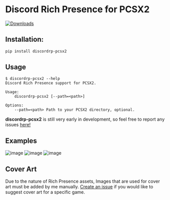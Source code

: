 # Discord Rich Presence for PCSX2
[![Downloads](https://pepy.tech/badge/discordrp-pcsx2)](https://pepy.tech/project/discordrp-pcsx2)
## Installation: 
```bash
pip install discordrp-pcsx2
```

## Usage
```
$ discordrp-pcsx2 --help
Discord Rich Presence support for PCSX2.

Usage:
    discordrp-pcsx2 [--path=<path>]

Options:
    --path=<path> Path to your PCSX2 directory, optional.
```

**discordrp-pcsx2** is still very early in development, so feel free to report any issues [here!](https://github.com/AnonGuy/discordrp-pcsx2/issues/new)

## Examples
![image](https://i.imgur.com/clvQA9q.png)
![image](https://i.imgur.com/56GT4VC.png)
![image](https://i.imgur.com/NP10O3o.png)

## Cover Art
Due to the nature of Rich Presence assets, Images that are used for cover art must be added by me manually. [Create an issue](https://github.com/AnonGuy/discordrp-pcsx2/issues/new) if you would like to suggest cover art for a specific game.
